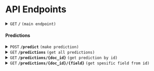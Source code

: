# API Endpoints



<details>
 <summary><code>GET</code> <code><b>/</b></code> <code>(main endpoint)</code></summary>

##### Parameters
> None

##### Request Body
> None


##### Response Body

```json
{
"status": "success", 
"message": "WijiWaste API is running..."
}
```
</details>


#### Predictions

<details>
 <summary><code>POST</code> <code><b>/predict</b></code> <code>(make prediction)</code></summary>


##### Request Body
```json
{
   "file": "image"
}
```

##### Response Body
```json
{
    "prediction_id": int,
    "prediction": int,
    "confidence": float,
    "message": string,
    "timestamp": string,
    "image_url": string,
}
```
</details>

<details>
 <summary><code>GET</code> <code><b>/predictions</b></code> <code>(get all predictions)</code></summary>


##### Request Body
> None

##### Response Body
```json
{
    "predictions": [
        {
            
            "prediction_id": int,
            "prediction": int,
            "confidence": float,
            "message": string,
            "timestamp": string,
            "image_url": string,
        },
        
        {
            "prediction_id": int,
            "prediction": int,
            "confidence": float,
            "message": string,
            "timestamp": string,
            "image_url": string,
        }
    ]
}
```
</details>

<details>
 <summary><code>GET</code> <code><b>/predictions/{doc_id}</b></code> <code>(get prediction by id)</code></summary>

##### Path Parameter
> | name | type | data type |
> |-----------|-----------|-------------------------|
> | doc_id | required | string|


##### Response Body
```json
{
    "prediction_id": int,
    "prediction": int,
    "confidence": float,
    "message": string,
    "timestamp": string,
    "image_url": string,
}
```
</details>

<details>
 <summary><code>GET</code> <code><b>/predictions/{doc_id}/{field}</b></code> <code>(get spesific field from id)</code></summary>

##### Path Parameter
> | name | type | data type |
> |-----------|-----------|-------------------------|
> | doc_id | required | string|
> | field | required | string|

##### Request Body
> None

##### Response Body
```json
{
    "field_content": "string"
}
```
</details>








